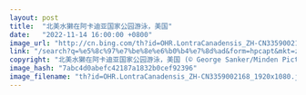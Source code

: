 ```yaml
---
layout: post
title:  "北美水獭在阿卡迪亚国家公园游泳，美国"
date:   "2022-11-14 16:00:00 +0800"
image_url: "http://cn.bing.com/th?id=OHR.LontraCanadensis_ZH-CN3359002168_1920x1080.jpg&rf=LaDigue_1920x1080.jpg&pid=hp"
link: "/search?q=%e5%8c%97%e7%be%8e%e6%b0%b4%e7%8d%ad&form=hpcapt&mkt=zh-cn"
copyright: "北美水獭在阿卡迪亚国家公园游泳，美国 (© George Sanker/Minden Pictures)"
image_hash: "7abc4d0abefc42187a1832b0cef92396"
image_filename: "th?id=OHR.LontraCanadensis_ZH-CN3359002168_1920x1080.jpg&rf=LaDigue_1920x1080.jpg&pid=hp"
---
```

